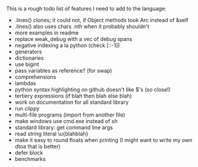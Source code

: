 
This is a rough todo list of features I need to add to the language:

* .lines() clones; it could not, if Object methods took Arc instead of &self
* .lines() also uses chars .nth when it probably shouldn't
* more examples in readme
* replace weak\_debug with a vec of debug spans
* negative indexing a la python (check [::-1])
* generators
* dictionaries
* use bigint
* pass variables as reference? (for swap)
* comprehensions
* lambdas
* python syntax highlighting on github doesn't like $'s (so close!)
* tertiery expressions (if blah then blah else blah)
* work on documentation for all standard library
* run clippy
* multi-file programs (import from another file)
* make windows use cmd.exe instead of sh
* standard library: get command line args
* read string literal \u{blahblah}
* make it easy to round floats when printing (I might want to write my own dtoa that is better)
* defer block
* benchmarks
